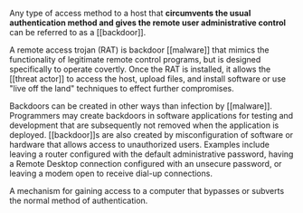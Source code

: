 Any type of access method to a host that **circumvents the usual authentication method and gives the remote user administrative control** can be referred to as a [[backdoor]]. 

A remote access trojan (RAT) is backdoor [[malware]] that mimics the functionality of legitimate remote control programs, but is designed specifically to operate covertly. Once the RAT is installed, it allows the [[threat actor]] to access the host, upload files, and install software or use "live off the land" techniques to effect further compromises. 

Backdoors can be created in other ways than infection by [[malware]]. Programmers may create backdoors in software applications for testing and development that are subsequently not removed when the application is deployed. [[backdoor]]s are also created by misconfiguration of software or hardware that allows access to unauthorized users. Examples include leaving a router configured with the default administrative password, having a Remote Desktop connection configured with an unsecure password, or leaving a modem open to receive dial-up connections.

A mechanism for gaining access to a computer that bypasses or subverts the normal method of authentication.